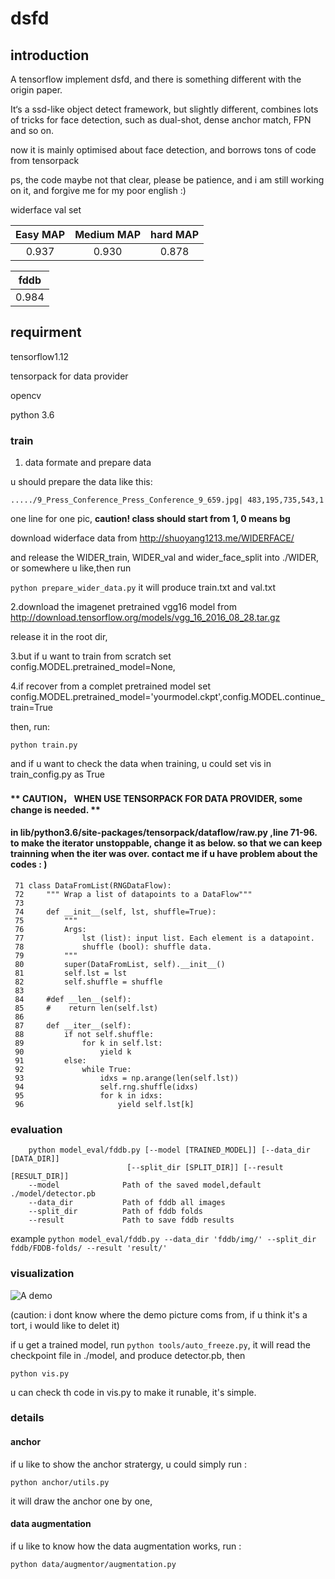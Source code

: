 # dsfd

## introduction

A tensorflow implement dsfd, and there is something different with the origin paper.

It‘s a ssd-like object detect framework, but slightly different, combines lots of tricks for face detection, such as dual-shot, dense anchor match, FPN and so on.

now it is mainly optimised about face detection, and borrows tons of code from tensorpack


ps, the code maybe not that clear, please be patience, and i am still working on it, and forgive me for my poor english :)


widerface  val set

| Easy MAP | Medium MAP | hard MAP |
| :------: | :------: | :------: |
|  0.937 | 0.930 | 0.878 |



| fddb   |
| :------: | 
|  0.984 | 



## requirment

tensorflow1.12

tensorpack for data provider

opencv

python 3.6


### train
1. data formate and prepare data

u should prepare the data like this:

`...../9_Press_Conference_Press_Conference_9_659.jpg| 483,195,735,543,1`

one line for one pic, **caution! class should start from 1, 0 means bg**

download widerface data from http://shuoyang1213.me/WIDERFACE/

and release the WIDER_train, WIDER_val and wider_face_split into ./WIDER, or somewhere u like,then run

`python prepare_wider_data.py` it will produce train.txt and val.txt

2.download the imagenet pretrained vgg16 model from http://download.tensorflow.org/models/vgg_16_2016_08_28.tar.gz

release it in the root dir,

3.but if u want to train from scratch set config.MODEL.pretrained_model=None,

4.if recover from a complet pretrained model  set config.MODEL.pretrained_model='yourmodel.ckpt',config.MODEL.continue_train=True

then, run:

`python train.py`

and if u want to check the data when training, u could set vis in train_config.py as True


#### ** CAUTION， WHEN USE TENSORPACK FOR DATA PROVIDER, some change is needed. **
#### in lib/python3.6/site-packages/tensorpack/dataflow/raw.py ,line 71-96. to make the iterator unstoppable, change it as below. so that we can keep trainning when the iter was over. contact me if u have problem about the codes : )
```
 71 class DataFromList(RNGDataFlow):
 72     """ Wrap a list of datapoints to a DataFlow"""
 73 
 74     def __init__(self, lst, shuffle=True):
 75         """
 76         Args:
 77             lst (list): input list. Each element is a datapoint.
 78             shuffle (bool): shuffle data.
 79         """
 80         super(DataFromList, self).__init__()
 81         self.lst = lst
 82         self.shuffle = shuffle
 83     
 84     #def __len__(self):
 85     #    return len(self.lst)
 86 
 87     def __iter__(self):
 88         if not self.shuffle:
 89             for k in self.lst:
 90                 yield k
 91         else:
 92             while True:
 93                 idxs = np.arange(len(self.lst))
 94                 self.rng.shuffle(idxs)
 95                 for k in idxs:
 96                     yield self.lst[k]
```



### evaluation

```
    python model_eval/fddb.py [--model [TRAINED_MODEL]] [--data_dir [DATA_DIR]]
                          [--split_dir [SPLIT_DIR]] [--result [RESULT_DIR]]
    --model              Path of the saved model,default ./model/detector.pb
    --data_dir           Path of fddb all images
    --split_dir          Path of fddb folds
    --result             Path to save fddb results
 ```
    
example `python model_eval/fddb.py --data_dir 'fddb/img/' --split_dir fddb/FDDB-folds/ --result 'result/' `

### visualization
![A demo](https://github.com/610265158/dsfd_tensorflow/blob/master/res_screenshot_11.05.2019.png)

(caution: i dont know where the demo picture coms from, if u think it's a tort, i would like to delet it)

if u get a trained model, run `python tools/auto_freeze.py`, it will read the checkpoint file in ./model, and produce detector.pb, then

`python vis.py`

u can check th code in vis.py to make it runable, it's simple.




### details
#### anchor

if u like to show the anchor stratergy, u could simply run :

`python anchor/utils.py`


it will draw the anchor one by one,


#### data augmentation

if u like to know how the data augmentation works, run :

`python data/augmentor/augmentation.py`
